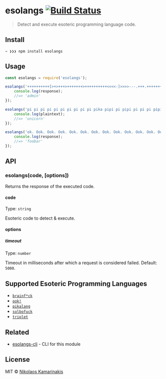 # esolangs [![Build Status](https://travis-ci.org/k4m4/esolangs.svg?branch=master)](https://travis-ci.org/k4m4/esolangs)

> Detect and execute esoteric programming language code.


## Install

```
~ ❯❯❯ npm install esolangs
```


## Usage

```js
const esolangs = require('esolangs');

esolangs('++++++++++[>+>+++>+++++++>++++++++++<<<<-]>>>>---.+++.+++++++++.----.+++++.').then(response => {
    console.log(response);
    //=> 'admin'
});

esolangs('pi pi pi pi pi pi pi pi pi pi pika pipi pi pipi pi pi pi pipi pi pi pi pi pi pi pi pipi pi pi pi pi pi pi pi pi pi pi pichu pichu pichu pichu ka chu pipi pipi pipi pipi pi pi pi pi pi pi pi pi pi pi pi pi pi pi pi pi pi pikachu ka ka ka ka ka ka ka pikachu ka ka ka ka ka pikachu ka ka ka ka ka ka pikachu pi pi pi pi pi pi pi pi pi pi pi pi pikachu pi pi pi pikachu ka ka ka ka pikachu').then(plaintext => {
    console.log(plaintext);
    //=> 'unicorn'
});

esolangs('ok. Ook. Ook. Ook. Ook. Ook. Ook. Ook. Ook. Ook. Ook. Ook. Ook. Ook. Ook. Ook. Ook. Ook. Ook. Ook. Ook! Ook? Ook. Ook? Ook. Ook. Ook. Ook? Ook. Ook. Ook. Ook. Ook. Ook. Ook. Ook? Ook. Ook. Ook. Ook. Ook. Ook. Ook. Ook. Ook. Ook. Ook. Ook. Ook. Ook. Ook. Ook? Ook. Ook. Ook. Ook. Ook. Ook. Ook. Ook. Ook. Ook. Ook. Ook. Ook. Ook. Ook. Ook. Ook. Ook. Ook. Ook. Ook? Ook. Ook? Ook. Ook? Ook. Ook? Ook. Ook! Ook! Ook? Ook! Ook. Ook? Ook. Ook? Ook. Ook? Ook. Ook? Ook. Ook. Ook. Ook. Ook! Ook. Ook. Ook. Ook. Ook. Ook. Ook. Ook. Ook. Ook. Ook. Ook. Ook. Ook. Ook. Ook. Ook. Ook. Ook. Ook! Ook. Ook! Ook. Ook! Ook! Ook! Ook! Ook! Ook! Ook! Ook! Ook! Ook! Ook! Ook! Ook! Ook! Ook! Ook! Ook! Ook! Ook! Ook! Ook! Ook! Ook! Ook! Ook! Ook! Ook! Ook. Ook! Ook! Ook! Ook. Ook. Ook. Ook. Ook. Ook. Ook. Ook. Ook. Ook. Ook. Ook. Ook. Ook. Ook. Ook. Ook. Ook. Ook. Ook. Ook. Ook. Ook. Ook. Ook. Ook. Ook. Ook. Ook. Ook. Ook. Ook. Ook. Ook. Ook. Ook! Ook.').then(response => {
    console.log(response);
    //=> 'foobar'
});
```


## API

### esolangs(code, [options])

Returns the response of the executed code.

#### code

Type: `string`

Esoteric code to detect & execute.

#### options

##### timeout

Type: `number`

Timeout in milliseconds after which a request is considered failed. Default: `5000`.


## Supported Esoteric Programming Languages

- [`brainf*ck`](https://esolangs.org/wiki/brainfuck)
- [`ook!`](https://esolangs.org/wiki/ook!)
- [`pikalang`](https://esolangs.org/wiki/pikalang)
- [`solbofuck`](https://esolangs.org/wiki/solbofuck)
- [`triplet`](https://esolangs.org/wiki/triplet)


## Related

- [esolangs-cli](https://github.com/k4m4/esolangs-cli) - CLI for this module


## License

MIT © [Nikolaos Kamarinakis](https://nikolaskama.me)